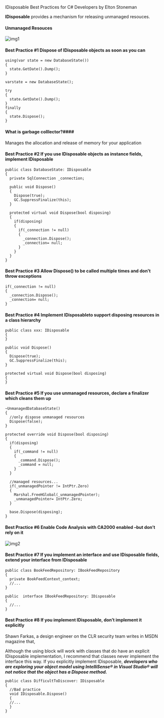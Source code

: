 IDisposable Best Practices for C# Developers by Elton Stoneman

__IDisposable__ provides a mechanism for releasing unmanaged resouces.

#### Unmanaged Resouces ####

![img1](https://user-images.githubusercontent.com/5309726/47963359-22cdd180-e066-11e8-8d37-832d07a898c3.png)

#### Best Practice #1 Dispose of IDisposable objects as soon as you can ####
```
using(var state = new DatabaseState())
{
  state.GetDate().Dump();
}
```

```
varstate = new DatabaseState();

try
{
  state.GetDate().Dump();
}
finally
{
  state.Dispose();
}
```

#### What is garbage colllector?####

Manages the allocation and release of memory for your application

#### Best Practice #2 If you use IDisposable objects as instance fields, implement IDisposable ####

```
public class DatabaseState: IDisposable
{
  private SqlConnection _connection;
  
  public void Dispose()
  {
    Dispose(true);
    GC.SuppressFinalize(this);
  }
  
  protected virtual void Dispose(bool disposing)
  {
    if(disposing)
    {
      if(_connection != null)
      {
        _connection.Dispose();
        _connection= null;
      }
    }
  }
}
```

#### Best Practice #3 Allow Dispose() to be called multiple times and don't throw exceptions ####

```
if(_connection != null)
{
  _connection.Dispose();
  _connection= null;
}
```

#### Best Practice #4 Implement IDisposableto support disposing resources in a class hierarchy ####

```
public class xxx: IDisposable
{
}
```

```
public void Dispose()
{
  Dispose(true);
  GC.SuppressFinalize(this);
}
```

```
protected virtual void Dispose(bool disposing)
{
}
```

#### Best Practice #5 If you use unmanaged resources, declare a finalizer which cleans them up ####

```
~UnmanagedDatabaseState()
{
  //only dispose unmanaged resources
  Dispose(false);
}

protected override void Dispose(bool disposing)
{
  if(disposing)
  {
    if(_command != null)
    {
      _command.Dispose();
      _command = null;
    }
  }
  
  //managed resources...
  if(_unmanagedPointer != IntPtr.Zero)
  {
    Marshal.FreeHGlobal(_unmanagedPointer);
    _unmanagedPointer= IntPtr.Zero;
  }
  
  base.Dispose(disposing);
}
```
#### Best Practice #6 Enable Code Analysis with CA2000 enabled –but don’t rely on it ####

![img2](https://user-images.githubusercontent.com/5309726/47964111-c5d71900-e06f-11e8-8dac-e593c183cd95.png)

#### Best Practice #7 If you implement an interface and use IDisposable fields, extend your interface from IDisposable ####

```
public class BookFeedRepository: IBookFeedRepository
{
  private BookFeedContext_context;
  //...
}

public  interface IBookFeedRepository: IDisposable
{
  //...
}
```

#### Best Practice #8 If you implement IDisposable, don’t implement it explicitly ####

Shawn Farkas, a design engineer on the CLR security team writes in MSDN magazine that,

Although the using block will work with classes that do have an explicit IDisposable implementation, I recommend that classes never implement the interface this way. If you explicitly implement IDisposable, ***developers who are exploring your object model using IntelliSense® in Visual Studio® will not notice that the object has a Dispose method.***

```
public class DifficultToDiscover: IDisposable
{
  //Bad practice
  void IDisposable.Dispose()
  {
  //...
  }
}
```
